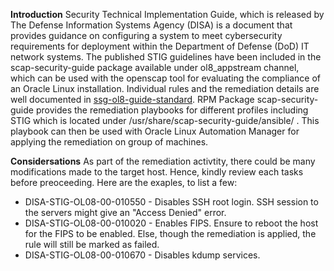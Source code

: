 **Introduction**
Security Technical Implementation Guide, which is released by The Defense Information Systems Agency (DISA) is a document that provides guidance on configuring a system to meet cybersecurity requirements for deployment within the Department of Defense (DoD) IT network systems. 
The published STIG guidelines have been included in the scap-security-guide package available under ol8_appstream channel, which can be used with the openscap tool for evaluating the compliance of an Oracle Linux installation.
Individual rules and the remediation details are well documented in [ssg-ol8-guide-standard](https://static.open-scap.org/ssg-guides/ssg-ol8-guide-standard.html).
RPM Package scap-security-guide provides the remediation playbooks for different profiles including STIG which is located under /usr/share/scap-security-guide/ansible/ .
This playbook can then be used with Oracle Linux Automation Manager for applying the remediation on group of machines.

**Considersations**
As part of the remediation activtity, there could be many modifications made to the target host. Hence, kindly review each tasks before preoceeding.
Here are the exaples, to list a few:

- DISA-STIG-OL08-00-010550 - Disables SSH root login. SSH session to the servers might give an "Access Denied" error.
- DISA-STIG-OL08-00-010020 - Enables FIPS. Ensure to reboot the host for the FIPS to be enabled. Else, though the remediation is applied, the rule will still be marked as failed.
- DISA-STIG-OL08-00-010670 - Disables kdump services.


